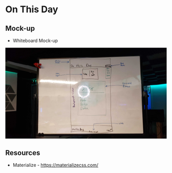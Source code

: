 # On This Day


## Mock-up


* Whiteboard Mock-up

![Whiteboard mock-up](./assets/images/README%20imgs/whiteboard-wire-frame.jpg)


## Resources

* Materialize - https://materializecss.com/